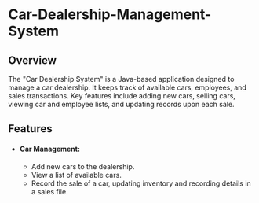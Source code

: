 # Car-Dealership-Management-System
## Overview
The "Car Dealership System" is a Java-based application designed to manage a car dealership. It keeps track of available cars, employees, and sales transactions. Key features include adding new cars, selling cars, viewing car and employee lists, and updating records upon each sale.

## Features
- #### **Car Management**:
  - Add new cars to the dealership.
  - View a list of available cars.
  - Record the sale of a car, updating inventory and recording details in a sales file.
